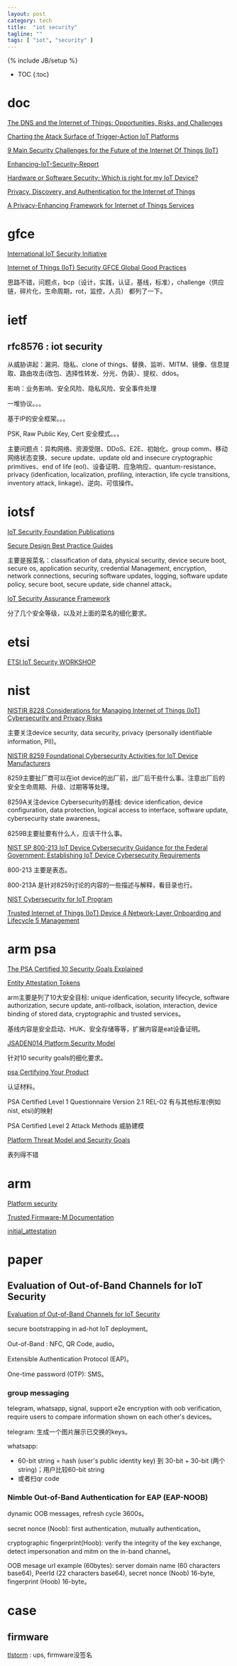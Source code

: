 ```yaml
---
layout: post
category: tech
title:  "iot security"
tagline: ""
tags: [ "iot", "security" ] 
---
```

{% include JB/setup %}

* TOC
{:toc}

# doc


[The DNS and the Internet of Things: Opportunities, Risks, and Challenges](https://www.icann.org/en/system/files/files/sac-105-en.pdf)

[Charting the Atack Surface of Trigger-Action IoT Platforms](https://adambates.org/documents/Wang_Ccs19.pdf)

[9 Main Security Challenges for the Future of the Internet Of Things (IoT)](https://readwrite.com/2019/09/05/9-main-security-challenges-for-the-future-of-the-internet-of-things-iot/)

[Enhancing-IoT-Security-Report](https://www.internetsociety.org/wp-content/uploads/2019/05/Enhancing-IoT-Security-Report-2019_EN.pdf)

[Hardware or Software Security: Which is right for my IoT Device?](https://www.iotcentral.io/blog/hardware-or-software-security-which-is-right-for-my-iot-device)

[Privacy, Discovery, and Authentication for the Internet of Things](https://arxiv.org/abs/1604.06959)

[A Privacy-Enhancing Framework for Internet of Things Services](https://eprint.iacr.org/2019/1471.pdf)

# gfce

[International IoT Security Initiative](https://thegfce.org/initiatives/international-iot-security-initiative/)

[Internet of Things (IoT) Security GFCE Global Good Practices](https://cybilportal.org/wp-content/uploads/2019/10/GFCE-GGP-IoT.pdf)

思路不错，问题点，bcp（设计，实践，认证，基线，标准），challenge（供应链，碎片化，生命周期，rot，监控，人员） 都列了一下。

# ietf

## rfc8576 : iot security

从威胁讲起：漏洞、隐私、clone of things、替换、监听、MITM、镜像、信息提取、路由攻击(改包、选择性转发、分光、伪装）、提权、ddos。

影响：业务影响、安全风险、隐私风险、安全事件处理

一堆协议。。。

基于IP的安全框架。。。

PSK, Raw Public Key, Cert 安全模式。。。

主要问题点：异构网络、资源受限、DDoS、E2E、初始化、group comm、移动网络状态变换、secure update、update old and insecure cryptographic primitives、end of life (eol)、设备证明、应急响应、quantum-resistance、privacy (idenfication, localization, profiling, interaction, life cycle transitions, inventory attack, linkage)、逆向、可信操作。

# iotsf 

[IoT Security Foundation Publications](https://www.iotsecurityfoundation.org/best-practice-guidelines/)

[Secure Design Best Practice Guides](https://www.iotsecurityfoundation.org/wp-content/uploads/2019/12/Best-Practice-Guides-Release-2_Digitalv3.pdf)

主要是报菜名：classification of data, physical security, device secure boot, secure os, application security, credential Management, encryption, network connections, securing software updates, logging, software update policy, secure boot, secure update, side channel attack。

[IoT Security Assurance Framework](https://www.iotsecurityfoundation.org/wp-content/uploads/2021/11/IoTSF-IoT-Security-Assurance-Framework-Release-3.0-Nov-2021-1.pdf)

分了几个安全等级，以及对上面的菜名的细化要求。 

# etsi

[ETSI IoT Security WORKSHOP](https://docbox.etsi.org/Workshop/2016/201606_SECURITYWS/S03_RISKSFROMTRANSPORTDOMAIN/RENAULT_LONC.pdf)

# nist

[NISTIR 8228 Considerations for Managing Internet of Things (IoT) Cybersecurity and Privacy Risks](https://csrc.nist.gov/publications/detail/nistir/8228/final)

主要关注device security, data security, privacy (personally identifiable information, PII)。

[NISTIR 8259 Foundational Cybersecurity Activities for IoT Device Manufacturers](https://csrc.nist.gov/publications/detail/nistir/8259/final)

8259主要扯厂商可以在iot device的出厂前，出厂后干些什么事。注意出厂后的安全生命周期、升级、过期等等处理。

8259A关注device Cybersecurity的基线: device idenfication, device configuration, data protection, logical access to interface, software update, cybersecurity state awareness。

8259B主要扯要有什么人，应该干什么事。

[NIST  SP 800-213 IoT Device Cybersecurity Guidance for the Federal Government: Establishing IoT Device Cybersecurity Requirements](https://csrc.nist.gov/publications/detail/sp/800-213/final)

800-213 主要是表态。

800-213A 是针对8259讨论的内容的一些描述与解释，看目录也行。

[NIST Cybersecurity for IoT Program](https://www.nist.gov/programs-projects/nist-cybersecurity-iot-program)

[Trusted Internet of Things (IoT) Device 4 Network-Layer Onboarding and Lifecycle 5 Management](https://nvlpubs.nist.gov/nistpubs/CSWP/NIST.CSWP.09082020-draft.pdf)


# arm psa

[The PSA Certified 10 Security Goals Explained](https://www.psacertified.org/blog/psa-certified-10-security-goals-explained/)

[Entity Attestation Tokens](https://www.psacertified.org/blog/what-is-an-entity-attestation-token/)

arm主要是列了10大安全目标: unique idenfication, security lifecycle, software authorization, secure update, anti-rollback, isolation, interaction, device binding of stored data, cryptographic and trusted services。

基线内容是安全启动、HUK、安全存储等等，扩展内容是eat设备证明。

[JSADEN014 Platform Security Model](https://www.psacertified.org/app/uploads/2021/12/JSADEN014_PSA_Certified_SM_V1.1_BET0.pdf)

针对10 security goals的细化要求。

[psa Certifying Your Product](https://www.psacertified.org/development-resources/certification-resources/)

认证材料。

PSA Certified Level 1 Questionnaire Version 2.1 REL-02 有与其他标准(例如nist, etsi)的映射

PSA Certified Level 2 Attack Methods 威胁建模

[Platform Threat Model and Security Goals](https://www.psacertified.org/development-resources/building-in-security/platform-threat-model-and-security-goals/)

表列得不错

# arm

[Platform security](https://developer.arm.com/architectures/architecture-security-features/platform-security)

[Trusted Firmware-M Documentation](https://tf-m-user-guide.trustedfirmware.org/index.html)

[initial_attestation](https://git.trustedfirmware.org/TF-M/trusted-firmware-m.git/tree/secure_fw/partitions/initial_attestation)


# paper

## Evaluation of Out-of-Band Channels for IoT Security

[Evaluation of Out-of-Band Channels for IoT Security](https://link.springer.com/article/10.1007/s42979-019-0018-8)

secure bootstrapping in ad-hot IoT deployment。

Out-of-Band : NFC, QR Code, audio。

Extensible Authentication Protocol (EAP)。


One-time password (OTP): SMS。

### group messaging

telegram, whatsapp, signal, support e2e encryption with oob verification, require users to compare information shown on each other's devices。

telegram: 生成一个图片展示已交换的keys。

whatsapp: 
- 60-bit string = hash (user's public identity key) 到 30-bit + 30-bit (两个string)；用户比较60-bit string
- 或者扫qr code


### Nimble Out-of-Band Authentication for EAP (EAP-NOOB)

dynamic OOB messages, refresh cycle 3600s。

secret nonce (Noob): first authentication, mutually authentication。

cryptographic fingerprint(Hoob): verify the integrity of the key exchange, detect impersonation and mitm on the in-band channel。

OOB mesage url example (60bytes): server domain name (60 characters base64),  PeerId (22 characters base64),  secret nonce (Noob) 16-byte, fingerprint (Hoob) 16-byte。

# case

## firmware

[tlstorm](https://www.armis.com/research/tlstorm) : ups, firmware没签名

